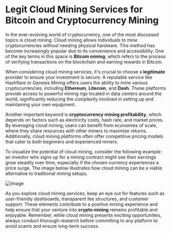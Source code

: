 # Legit Cloud Mining Services for Bitcoin and Cryptocurrency Mining

In the ever-evolving world of cryptocurrency, one of the most discussed topics is cloud mining. Cloud mining allows individuals to mine cryptocurrencies without needing physical hardware. This method has become increasingly popular due to its convenience and accessibility. One of the key terms in this space is **Bitcoin mining**, which refers to the process of verifying transactions on the blockchain and earning rewards in Bitcoin.

When considering cloud mining services, it's crucial to choose a **legitimate** provider to ensure your investment is secure. A reputable service like Hashflare or Genesis Mining offers users the ability to mine various cryptocurrencies, including **Ethereum**, **Litecoin**, and **Dash**. These platforms provide access to powerful mining rigs located in data centers around the world, significantly reducing the complexity involved in setting up and maintaining your own equipment.

Another important keyword is **cryptocurrency mining profitability**, which depends on factors such as electricity costs, hash rate, and market prices. By leveraging cloud mining, users can benefit from economies of scale, where they share resources with other miners to maximize returns. Additionally, cloud mining platforms often offer competitive pricing models that cater to both beginners and experienced miners.

To visualize the potential of cloud mining, consider the following example: an investor who signs up for a mining contract might see their earnings grow steadily over time, especially if the chosen currency experiences a price surge. The image below illustrates how cloud mining can be a viable alternative to traditional mining setups.

![Image](https://github.com/user-attachments/assets/057c907c-805e-4310-a052-f5031067f3de)

As you explore cloud mining services, keep an eye out for features such as user-friendly dashboards, transparent fee structures, and customer support. These elements contribute to a positive mining experience and help ensure that your venture into **crypto mining** remains profitable and enjoyable. Remember, while cloud mining presents exciting opportunities, always conduct thorough research before committing to any platform to avoid scams and ensure long-term success.
